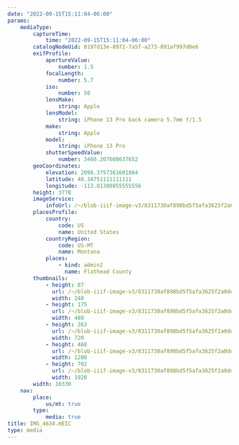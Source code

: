 ```yaml
---
date: "2022-09-15T15:11:04-06:00"
params:
    mediaType:
        captureTime:
            time: "2022-09-15T15:11:04-06:00"
        catalogNodeUid: 0197d13e-8972-7a5f-a273-891af997d0e6
        exifProfile:
            apertureValue:
                number: 1.5
            focalLength:
                number: 5.7
            iso:
                number: 50
            lensMake:
                string: Apple
            lensModel:
                string: iPhone 13 Pro back camera 5.7mm f/1.5
            make:
                string: Apple
            model:
                string: iPhone 13 Pro
            shutterSpeedValue:
                number: 3460.207608637652
        geoCoordinates:
            elevation: 2098.3757361601884
            latitude: 48.34751111111111
            longitude: -113.81308055555556
        height: 3778
        imageService:
            infoUrl: /~/blob-iiif-image-v3/8311730af898bd5f5afa3625f2a0dd8002e49997c0295de9030417d86abc07a5/info.json
        placesProfile:
            country:
                code: US
                name: United States
            countryRegion:
                code: US-MT
                name: Montana
            places:
                - kind: admin2
                  name: Flathead County
        thumbnails:
            - height: 87
              url: /~/blob-iiif-image-v3/8311730af898bd5f5afa3625f2a0dd8002e49997c0295de9030417d86abc07a5/full/240%2C87/0/default.jpg
              width: 240
            - height: 175
              url: /~/blob-iiif-image-v3/8311730af898bd5f5afa3625f2a0dd8002e49997c0295de9030417d86abc07a5/full/480%2C175/0/default.jpg
              width: 480
            - height: 263
              url: /~/blob-iiif-image-v3/8311730af898bd5f5afa3625f2a0dd8002e49997c0295de9030417d86abc07a5/full/720%2C263/0/default.jpg
              width: 720
            - height: 468
              url: /~/blob-iiif-image-v3/8311730af898bd5f5afa3625f2a0dd8002e49997c0295de9030417d86abc07a5/full/1280%2C468/0/default.jpg
              width: 1280
            - height: 702
              url: /~/blob-iiif-image-v3/8311730af898bd5f5afa3625f2a0dd8002e49997c0295de9030417d86abc07a5/full/1920%2C702/0/default.jpg
              width: 1920
        width: 10330
    nav:
        place:
            us/mt: true
        type:
            media: true
title: IMG_4634.HEIC
type: media
---
```


